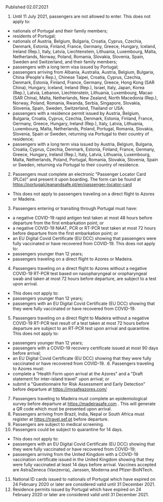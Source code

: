 Published 02.07.2021
1. Until 11 July 2021, passengers are not allowed to enter.
This does not apply to:
- nationals of Portugal and their family members;
- residents of Portugal;
- nationals of Austria, Belgium, Bulgaria, Croatia, Cyprus, Czechia, Denmark, Estonia, Finland, France, Germany, Greece, Hungary, Iceland, Ireland (Rep.), Italy, Latvia, Liechtenstein, Lithuania, Luxembourg, Malta, Netherlands, Norway, Poland, Romania, Slovakia, Slovenia, Spain, Sweden and Switzerland, and their family members;
- passengers with a long term visa issued by Portugal;
- passengers arriving from Albania, Australia, Austria, Belgium, Bulgaria, China (People's Rep.), Chinese Taipei, Croatia, Cyprus, Czechia, Denmark, Estonia, Finland, France, Germany, Greece, Hong Kong (SAR China), Hungary, Iceland, Ireland (Rep.), Israel, Italy, Japan, Korea (Rep.), Latvia, Lebanon, Liechtenstein, Lithuania, Luxembourg, Macao (SAR China), Malta, Netherlands, New Zealand, North Macedonia (Rep.), Norway, Poland, Romania, Rwanda, Serbia, Singapore, Slovakia, Slovenia, Spain, Sweden, Switzerland, Thailand or USA;
- passengers with a residence permit issued by Austria, Belgium, Bulgaria, Croatia, Cyprus, Czechia, Denmark, Estonia, Finland, France, Germany, Greece, Hungary, Ireland (Rep.), Italy, Latvia, Lithuania, Luxembourg, Malta, Netherlands, Poland, Portugal, Romania, Slovakia, Slovenia, Spain or Sweden, returning via Portugal to their country of residence;
- passengers with a long term visa issued by Austria, Belgium, Bulgaria, Croatia, Cyprus, Czechia, Denmark, Estonia, Finland, France, Germany, Greece, Hungary, Ireland (Rep.), Italy, Latvia, Lithuania, Luxembourg, Malta, Netherlands, Poland, Portugal, Romania, Slovakia, Slovenia, Spain or Sweden, returning via Portugal to their country of residence.
2. Passengers must complete an electronic "Passenger Locator Card (PLCe)" and present it upon boarding. The form can be found at <a href="https://portugalcleanandsafe.pt/en/passenger-locator-card">https://portugalcleanandsafe.pt/en/passenger-locator-card</a> 
- This does not apply to passengers traveling on a direct flight to Azores or Madeira. 
3. Passengers entering or transiting through Portugal must have:
- a negative COVID-19 rapid antigen test taken at most 48 hours before departure from the first embarkation point; or
- a negative COVID-19 NAAT, PCR or RT-PCR test taken at most 72 hours before departure from the first embarkation point; or
- an EU Digital Covid Certificate (EU DCC) showing that passengers were fully vaccinated or have recovered from COVID-19. 
This does not apply to:
- passengers younger than 12 years;
- passengers traveling on a direct flight to Azores or Madeira.
4. Passengers traveling on a direct flight to Azores without a negative COVID-19 RT-PCR test based on nasopharyngeal or oropharyngeal swab and taken at most 72 hours before departure, are subject to a test upon arrival.
- This does not apply to:
- passengers younger than 12 years; 
- passengers with an EU Digital Covid Certificate (EU DCC) showing that they were fully vaccinated or have recovered from COVID-19.
5. Passengers traveling on a direct flight to Madeira without a negative COVID-19 RT-PCR test result of a test taken at most 72 hours before departure are subject to an RT-PCR test upon arrival and quarantine.
This does not apply to:
- passengers younger than 12 years;
- passengers with a COVID-19 recovery certificate issued at most 90 days before arrival;
- an EU Digital Covid Certificate (EU DCC) showing that they were fully vaccinated or have recovered from COVID-19.
.6. Passengers traveling to Azores must:
- complete a "Health Form upon arrival at the Azores" and a "Draft statement for inter-island travel" upon arrival; or
- submit a "Questionnaire for Risk Assessment and Early Detection" before departure at <a href="https://mysafeazores.com/">https://mysafeazores.com/</a> 
7. Passengers traveling to Madeira must complete an epidemiological survey before departure at <a href="https://madeirasafe.com/">https://madeirasafe.com</a> . This will generate a QR code which must be presented upon arrival.
8. Passengers arriving from Brazil, India, Nepal or South Africa must register at <a href="https://travel.sef.pt/">https://travel.sef.pt</a> before departure.
9. Passengers are subject to medical screening.
10. Passengers could be subject to quarantine for 14 days.
- This does not apply to: 
- passengers with an EU Digital Covid Certificate (EU DCC) showing that they were fully vaccinated or have recovered from COVID-19; 
- passengers arriving from the United Kingdom with a COVID-19 vaccination certificate issued in the United Kingdom showing that they were fully vaccinated at least 14 days before arrival. Vaccines accepted are AstraZeneca (Vaxzevria), Janssen, Moderna and Pfizer-BioNTech.
11. National ID cards issued to nationals of Portugal which have expired on 24 February 2020 or later are considered valid until 31 December 2021.
12. Residence permits issued by Portugal which have expired on 24 February 2020 or later are considered valid until 31 December 2021.

